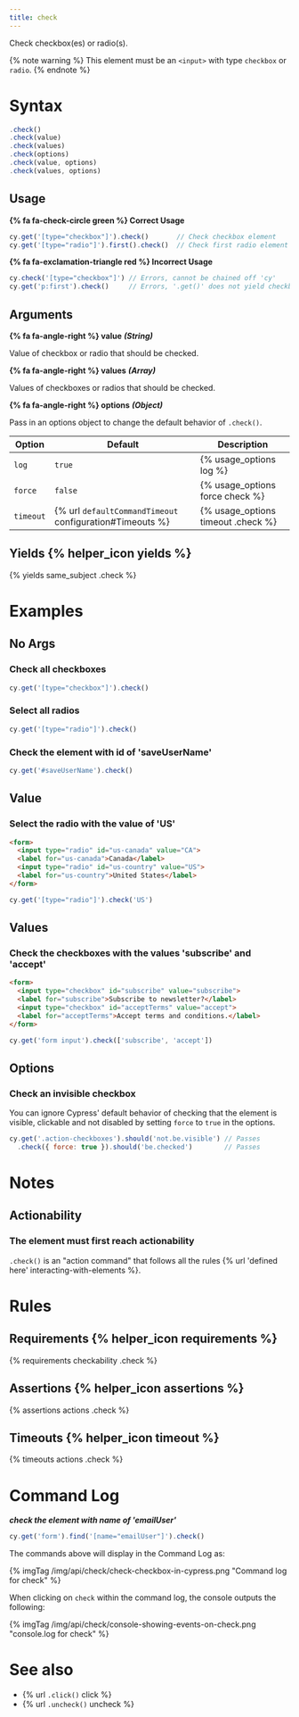 ```yaml
---
title: check
---
```


Check checkbox(es) or radio(s).

{% note warning %}
This element must be an `<input>` with type `checkbox` or `radio`.
{% endnote %}

# Syntax

```javascript
.check()
.check(value)
.check(values)
.check(options)
.check(value, options)
.check(values, options)
```

## Usage

**{% fa fa-check-circle green %} Correct Usage**

```javascript
cy.get('[type="checkbox"]').check()       // Check checkbox element
cy.get('[type="radio"]').first().check()  // Check first radio element
```

**{% fa fa-exclamation-triangle red %} Incorrect Usage**

```javascript
cy.check('[type="checkbox"]') // Errors, cannot be chained off 'cy'
cy.get('p:first').check()     // Errors, '.get()' does not yield checkbox or radio
```

## Arguments

**{% fa fa-angle-right %} value**  ***(String)***

Value of checkbox or radio that should be checked.

**{% fa fa-angle-right %} values**  ***(Array)***

Values of checkboxes or radios that should be checked.

**{% fa fa-angle-right %} options**  ***(Object)***

Pass in an options object to change the default behavior of `.check()`.

Option | Default | Description
--- | --- | ---
`log` | `true` | {% usage_options log %}
`force` | `false` | {% usage_options force check %}
`timeout` | {% url `defaultCommandTimeout` configuration#Timeouts %} | {% usage_options timeout .check %}

## Yields {% helper_icon yields %}

{% yields same_subject .check %}

# Examples

## No Args

### Check all checkboxes

```javascript
cy.get('[type="checkbox"]').check()
```

### Select all radios

```javascript
cy.get('[type="radio"]').check()
```

### Check the element with id of 'saveUserName'

```javascript
cy.get('#saveUserName').check()
```

## Value

### Select the radio with the value of 'US'

```html
<form>
  <input type="radio" id="us-canada" value="CA">
  <label for="us-canada">Canada</label>
  <input type="radio" id="us-country" value="US">
  <label for="us-country">United States</label>
</form>
```

```javascript
cy.get('[type="radio"]').check('US')
```

## Values

### Check the checkboxes with the values 'subscribe' and 'accept'

```html
<form>
  <input type="checkbox" id="subscribe" value="subscribe">
  <label for="subscribe">Subscribe to newsletter?</label>
  <input type="checkbox" id="acceptTerms" value="accept">
  <label for="acceptTerms">Accept terms and conditions.</label>
</form>
```

```javascript
cy.get('form input').check(['subscribe', 'accept'])
```

## Options

### Check an invisible checkbox

You can ignore Cypress' default behavior of checking that the element is visible, clickable and not disabled by setting `force` to `true` in the options.

```javascript
cy.get('.action-checkboxes').should('not.be.visible') // Passes
  .check({ force: true }).should('be.checked')        // Passes
```

# Notes

## Actionability

### The element must first reach actionability

`.check()` is an "action command" that follows all the rules {% url 'defined here' interacting-with-elements %}.

# Rules

## Requirements {% helper_icon requirements %}

{% requirements checkability .check %}

## Assertions {% helper_icon assertions %}

{% assertions actions .check %}

## Timeouts {% helper_icon timeout %}

{% timeouts actions .check %}

# Command Log

***check the element with name of 'emailUser'***

```javascript
cy.get('form').find('[name="emailUser"]').check()
```

The commands above will display in the Command Log as:

{% imgTag /img/api/check/check-checkbox-in-cypress.png "Command log for check" %}

When clicking on `check` within the command log, the console outputs the following:

{% imgTag /img/api/check/console-showing-events-on-check.png "console.log for check" %}

# See also

- {% url `.click()` click %}
- {% url `.uncheck()` uncheck %}
